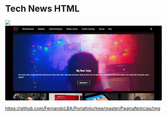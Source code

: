 # Tech News HTML
![](./TechNewsFastWeb.png)
![](./img/TechNewsFastWeb.png)

https://github.com/FernandoLBA/Portafolio/tree/master/PaginaNoticias/img
